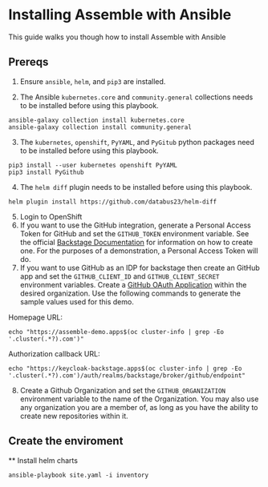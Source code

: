 # Installing Assemble with Ansible
This guide walks you though how to install Assemble with Ansible

## Prereqs
1. Ensure `ansible`, `helm`, and `pip3` are installed.

2. The Ansible `kubernetes.core` and `community.general` collections needs to be installed before using this playbook.
 ```
 ansible-galaxy collection install kubernetes.core
 ansible-galaxy collection install community.general
```

3. The `kubernetes`, `openshift`, `PyYAML`, and `PyGitub` python packages need to be installed before using this playbook.
 ```
 pip3 install --user kubernetes openshift PyYAML
 pip3 install PyGithub
 ```

4. The `helm diff` plugin needs to be installed before using this playbook.
 ```
helm plugin install https://github.com/databus23/helm-diff
 ```
5. Login to OpenShift
6. If you want to use the GitHub integration, generate a Personal Access Token for GitHub and set the `GITHUB_TOKEN` environment variable.
   See the official [Backstage Documentation](https://backstage.io/docs/getting-started/configuration#setting-up-a-github-integration) for information on how to create one.  For the purposes of a demonstration, a Personal Access Token will do.
7. If you want to use GitHub as an IDP for backstage then create an GitHub app and set the `GITHUB_CLIENT_ID` and `GITHUB_CLIENT_SECRET` environment variables.
  Create a [GitHub OAuth Application](https://docs.github.com/en/developers/apps/building-oauth-apps/creating-an-oauth-app) within the desired organization.  Use the following commands to generate the sample values used for this demo.

  Homepage URL:

  ```
  echo "https://assemble-demo.apps$(oc cluster-info | grep -Eo '.cluster(.*?).com')"
  ```

  Authorization callback URL:

  ```
  echo "https://keycloak-backstage.apps$(oc cluster-info | grep -Eo '.cluster(.*?).com')/auth/realms/backstage/broker/github/endpoint"
  ```
8. Create a Github Organization and set the `GITHUB_ORGANIZATION` environment variable to the name of the Organization.  You may also use any organization you are a member of, as long as you have the ability to create new repositories within it.

## Create the enviroment

** Install helm charts
```
ansible-playbook site.yaml -i inventory
```